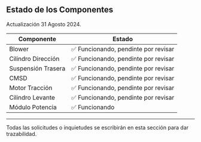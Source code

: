 ## Estado de los Componentes

Actualización 31 Agosto 2024.

| Componente | Estado                              |
|------------|-------------------------------------|
| Blower | ✅ Funcionando, pendinte por revisar                      |
| Cilindro Dirección | ✅ Funcionando, pendinte por revisar                      |
| Suspensión Trasera | ✅ Funcionando, pendinte por revisar                      |
| CMSD | ✅ Funcionando, pendinte por revisar                      |
| Motor Tracción | ✅ Funcionando, pendinte por revisar                      |
| Cilindro Levante | ✅ Funcionando, pendinte por revisar |
| Módulo Potencia | ✅ Funcionando                       |
---

Todas las solicitudes o inquietudes se escribirán en esta sección para dar trazabilidad.

